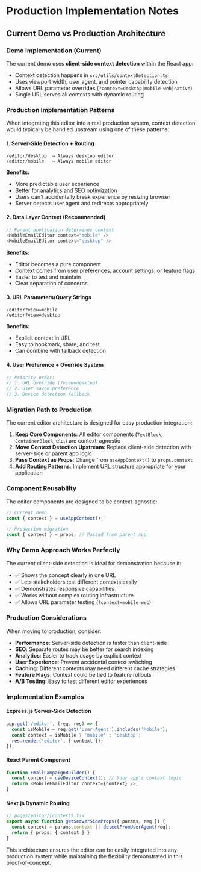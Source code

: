 # Production Implementation Notes

## Current Demo vs Production Architecture

### Demo Implementation (Current)
The current demo uses **client-side context detection** within the React app:
- Context detection happens in `src/utils/contextDetection.ts`
- Uses viewport width, user agent, and pointer capability detection
- Allows URL parameter overrides (`?context=desktop|mobile-web|native`)
- Single URL serves all contexts with dynamic routing

### Production Implementation Patterns

When integrating this editor into a real production system, context detection would typically be handled upstream using one of these patterns:

#### 1. Server-Side Detection + Routing
```
/editor/desktop  → Always desktop editor
/editor/mobile   → Always mobile editor
```
**Benefits:**
- More predictable user experience
- Better for analytics and SEO optimization
- Users can't accidentally break experience by resizing browser
- Server detects user agent and redirects appropriately

#### 2. Data Layer Context (Recommended)
```typescript
// Parent application determines context
<MobileEmailEditor context="mobile" />
<MobileEmailEditor context="desktop" />
```
**Benefits:**
- Editor becomes a pure component
- Context comes from user preferences, account settings, or feature flags
- Easier to test and maintain
- Clear separation of concerns

#### 3. URL Parameters/Query Strings
```
/editor?view=mobile
/editor?view=desktop
```
**Benefits:**
- Explicit context in URL
- Easy to bookmark, share, and test
- Can combine with fallback detection

#### 4. User Preference + Override System
```typescript
// Priority order:
// 1. URL override (?view=desktop)
// 2. User saved preference 
// 3. Device detection fallback
```

### Migration Path to Production

The current editor architecture is designed for easy production integration:

1. **Keep Core Components**: All editor components (`TextBlock`, `ContainerBlock`, etc.) are context-agnostic
2. **Move Context Detection Upstream**: Replace client-side detection with server-side or parent app logic
3. **Pass Context as Props**: Change from `useAppContext()` to `props.context`
4. **Add Routing Patterns**: Implement URL structure appropriate for your application

### Component Reusability

The editor components are designed to be context-agnostic:

```typescript
// Current demo
const { context } = useAppContext();

// Production migration
const { context } = props; // Passed from parent app
```

### Why Demo Approach Works Perfectly

The current client-side detection is ideal for demonstration because it:
- ✅ Shows the concept clearly in one URL
- ✅ Lets stakeholders test different contexts easily  
- ✅ Demonstrates responsive capabilities
- ✅ Works without complex routing infrastructure
- ✅ Allows URL parameter testing (`?context=mobile-web`)

### Production Considerations

When moving to production, consider:

- **Performance**: Server-side detection is faster than client-side
- **SEO**: Separate routes may be better for search indexing
- **Analytics**: Easier to track usage by explicit context
- **User Experience**: Prevent accidental context switching
- **Caching**: Different contexts may need different cache strategies
- **Feature Flags**: Context could be tied to feature rollouts
- **A/B Testing**: Easy to test different editor experiences

### Implementation Examples

#### Express.js Server-Side Detection
```javascript
app.get('/editor', (req, res) => {
  const isMobile = req.get('User-Agent').includes('Mobile');
  const context = isMobile ? 'mobile' : 'desktop';
  res.render('editor', { context });
});
```

#### React Parent Component
```typescript
function EmailCampaignBuilder() {
  const context = useDeviceContext(); // Your app's context logic
  return <MobileEmailEditor context={context} />;
}
```

#### Next.js Dynamic Routing
```typescript
// pages/editor/[context].tsx
export async function getServerSideProps({ params, req }) {
  const context = params.context || detectFromUserAgent(req);
  return { props: { context } };
}
```

This architecture ensures the editor can be easily integrated into any production system while maintaining the flexibility demonstrated in this proof-of-concept.
